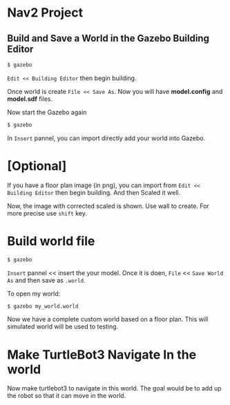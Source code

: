 # Nav2 Project

## Build and Save a World in the Gazebo Building Editor
```bash
$ gazebo
```
`Edit << Building Editor` then begin building. 

Once world is create `File << Save As`. Now you will have **model.config** and **model.sdf** files.

Now start the Gazebo again
```bash
$ gazebo
```
In `Insert` pannel, you can import directly add your world into Gazebo.

# **[Optional]** 
If you have a floor plan image (in png), you can import from `Edit << Building Editor` then begin building. And then Scaled it well.

Now, the image with corrected scaled is shown. Use wall to create. For more precise use `shift` key.

# Build world file
```bash
$ gazebo
```
`Insert` pannel << insert the your model. Once it is doen, `File` << `Save World As` and then save as  `.world`.

To open my world:
```bash
$ gazebo my_world.world
```

Now we have a complete custom world based on a floor plan. This will simulated world will be used to testing.

# Make TurtleBot3 Navigate In the world
Now make turtlebot3 to navigate in this world. The goal would be to add up the robot so that it can move in the world.